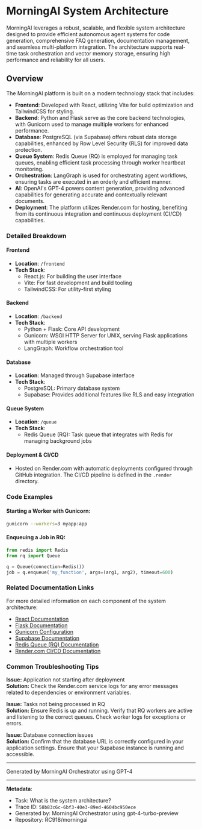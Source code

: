 # MorningAI System Architecture

MorningAI leverages a robust, scalable, and flexible system architecture designed to provide efficient autonomous agent systems for code generation, comprehensive FAQ generation, documentation management, and seamless multi-platform integration. The architecture supports real-time task orchestration and vector memory storage, ensuring high performance and reliability for all users.

## Overview

The MorningAI platform is built on a modern technology stack that includes:

- **Frontend**: Developed with React, utilizing Vite for build optimization and TailwindCSS for styling.
- **Backend**: Python and Flask serve as the core backend technologies, with Gunicorn used to manage multiple workers for enhanced performance.
- **Database**: PostgreSQL (via Supabase) offers robust data storage capabilities, enhanced by Row Level Security (RLS) for improved data protection.
- **Queue System**: Redis Queue (RQ) is employed for managing task queues, enabling efficient task processing through worker heartbeat monitoring.
- **Orchestration**: LangGraph is used for orchestrating agent workflows, ensuring tasks are executed in an orderly and efficient manner.
- **AI**: OpenAI's GPT-4 powers content generation, providing advanced capabilities for generating accurate and contextually relevant documents.
- **Deployment**: The platform utilizes Render.com for hosting, benefiting from its continuous integration and continuous deployment (CI/CD) capabilities.

### Detailed Breakdown

#### Frontend
- **Location**: `/frontend`
- **Tech Stack**:
  - React.js: For building the user interface
  - Vite: For fast development and build tooling
  - TailwindCSS: For utility-first styling

#### Backend
- **Location**: `/backend`
- **Tech Stack**:
  - Python + Flask: Core API development
  - Gunicorn: WSGI HTTP Server for UNIX, serving Flask applications with multiple workers
  - LangGraph: Workflow orchestration tool

#### Database
- **Location**: Managed through Supabase interface
- **Tech Stack**:
  - PostgreSQL: Primary database system
  - Supabase: Provides additional features like RLS and easy integration

#### Queue System
- **Location**: `/queue`
- **Tech Stack**:
  - Redis Queue (RQ): Task queue that integrates with Redis for managing background jobs

#### Deployment & CI/CD
- Hosted on Render.com with automatic deployments configured through GitHub integration. The CI/CD pipeline is defined in the `.render` directory.

### Code Examples

#### Starting a Worker with Gunicorn:
```bash
gunicorn --workers=3 myapp:app
```

#### Enqueuing a Job in RQ:
```python
from redis import Redis
from rq import Queue

q = Queue(connection=Redis())
job = q.enqueue('my_function', args=(arg1, arg2), timeout=600)
```

### Related Documentation Links

For more detailed information on each component of the system architecture:

- [React Documentation](https://reactjs.org/docs/getting-started.html)
- [Flask Documentation](https://flask.palletsprojects.com/en/2.0.x/)
- [Gunicorn Configuration](https://docs.gunicorn.org/en/stable/settings.html)
- [Supabase Documentation](https://supabase.io/docs)
- [Redis Queue (RQ) Documentation](https://python-rq.org/docs/)
- [Render.com CI/CD Documentation](https://render.com/docs)

### Common Troubleshooting Tips

**Issue:** Application not starting after deployment  
**Solution:** Check the Render.com service logs for any error messages related to dependencies or environment variables.

**Issue:** Tasks not being processed in RQ  
**Solution:** Ensure Redis is up and running. Verify that RQ workers are active and listening to the correct queues. Check worker logs for exceptions or errors.

**Issue:** Database connection issues  
**Solution:** Confirm that the database URL is correctly configured in your application settings. Ensure that your Supabase instance is running and accessible.

---

Generated by MorningAI Orchestrator using GPT-4

---

**Metadata**:
- Task: What is the system architecture?
- Trace ID: `58b83c6c-6bf3-40e3-89ed-4604bc950ece`
- Generated by: MorningAI Orchestrator using gpt-4-turbo-preview
- Repository: RC918/morningai
